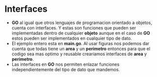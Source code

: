 # Interfaces

- **GO** al igual que otros lenguajes de programacion orientado a objetos, cuenta con interfaces. Y estas son funciones que pueden ser implementadas dentro de cualquier **objeto** aunque en el caso de **GO** estos pueden ser implementados en cualquier tipo de dato.
- El ejemplo entero esta en **main.go**. Al usar figuras nos podemos dar cuenta que todas tiene un **area** y un **perimetro** entonces para que el codigo sea mas optimo y reusable creariamos interfaces de **area** y **perimetro**.
- Las interfaces en **GO** nos permiten enlazar funciones independientemente del tipo de dato que mandemos.

